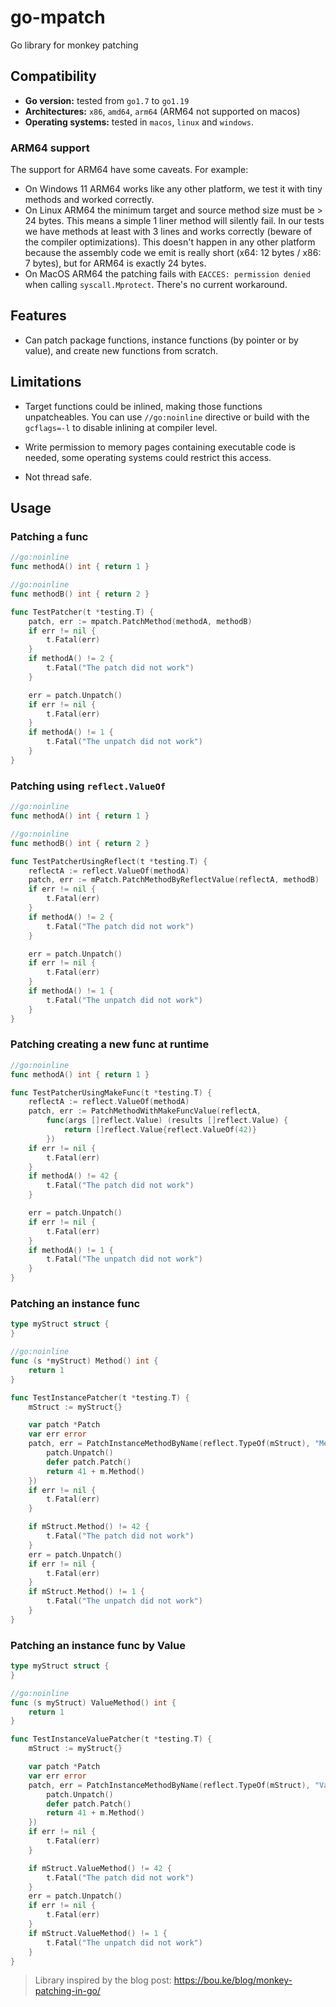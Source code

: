 # go-mpatch
Go library for monkey patching

## Compatibility

- **Go version:** tested from `go1.7` to `go1.19`
- **Architectures:** `x86`, `amd64`, `arm64` (ARM64 not supported on macos)
- **Operating systems:** tested in `macos`, `linux` and `windows`. 

### ARM64 support
The support for ARM64 have some caveats. For example:
- On Windows 11 ARM64 works like any other platform, we test it with tiny methods and worked correctly.
- On Linux ARM64 the minimum target and source method size must be > 24 bytes. This means a simple 1 liner method will silently fail. In our tests we have methods at least with 3 lines and works correctly (beware of the compiler optimizations). 
This doesn't happen in any other platform because the assembly code we emit is really short (x64: 12 bytes / x86: 7 bytes), but for ARM64 is exactly 24 bytes.
- On MacOS ARM64 the patching fails with `EACCES: permission denied` when calling `syscall.Mprotect`. There's no current workaround.

## Features

- Can patch package functions, instance functions (by pointer or by value), and create new functions from scratch.

## Limitations

- Target functions could be inlined, making those functions unpatcheables. You can use `//go:noinline` directive or build with the `gcflags=-l`
to disable inlining at compiler level.

- Write permission to memory pages containing executable code is needed, some operating systems could restrict this access.

- Not thread safe.

## Usage

### Patching a func
```go
//go:noinline
func methodA() int { return 1 }

//go:noinline
func methodB() int { return 2 }

func TestPatcher(t *testing.T) {
	patch, err := mpatch.PatchMethod(methodA, methodB)
	if err != nil {
		t.Fatal(err)
	}
	if methodA() != 2 {
		t.Fatal("The patch did not work")
	}

	err = patch.Unpatch()
	if err != nil {
		t.Fatal(err)
	}
	if methodA() != 1 {
		t.Fatal("The unpatch did not work")
	}
}
```

### Patching using `reflect.ValueOf`
```go
//go:noinline
func methodA() int { return 1 }

//go:noinline
func methodB() int { return 2 }

func TestPatcherUsingReflect(t *testing.T) {
	reflectA := reflect.ValueOf(methodA)
	patch, err := mPatch.PatchMethodByReflectValue(reflectA, methodB)
	if err != nil {
		t.Fatal(err)
	}
	if methodA() != 2 {
		t.Fatal("The patch did not work")
	}

	err = patch.Unpatch()
	if err != nil {
		t.Fatal(err)
	}
	if methodA() != 1 {
		t.Fatal("The unpatch did not work")
	}
}
```

### Patching creating a new func at runtime
```go
//go:noinline
func methodA() int { return 1 }

func TestPatcherUsingMakeFunc(t *testing.T) {
	reflectA := reflect.ValueOf(methodA)
	patch, err := PatchMethodWithMakeFuncValue(reflectA,
		func(args []reflect.Value) (results []reflect.Value) {
			return []reflect.Value{reflect.ValueOf(42)}
		})
	if err != nil {
		t.Fatal(err)
	}
	if methodA() != 42 {
		t.Fatal("The patch did not work")
	}

	err = patch.Unpatch()
	if err != nil {
		t.Fatal(err)
	}
	if methodA() != 1 {
		t.Fatal("The unpatch did not work")
	}
}
```

### Patching an instance func
```go
type myStruct struct {
}

//go:noinline
func (s *myStruct) Method() int {
	return 1
}

func TestInstancePatcher(t *testing.T) {
	mStruct := myStruct{}

	var patch *Patch
	var err error
	patch, err = PatchInstanceMethodByName(reflect.TypeOf(mStruct), "Method", func(m *myStruct) int {
		patch.Unpatch()
		defer patch.Patch()
		return 41 + m.Method()
	})
	if err != nil {
		t.Fatal(err)
	}

	if mStruct.Method() != 42 {
		t.Fatal("The patch did not work")
	}
	err = patch.Unpatch()
	if err != nil {
		t.Fatal(err)
	}
	if mStruct.Method() != 1 {
		t.Fatal("The unpatch did not work")
	}
}
```

### Patching an instance func by Value
```go
type myStruct struct {
}

//go:noinline
func (s myStruct) ValueMethod() int {
	return 1
}

func TestInstanceValuePatcher(t *testing.T) {
	mStruct := myStruct{}

	var patch *Patch
	var err error
	patch, err = PatchInstanceMethodByName(reflect.TypeOf(mStruct), "ValueMethod", func(m myStruct) int {
		patch.Unpatch()
		defer patch.Patch()
		return 41 + m.Method()
	})
	if err != nil {
		t.Fatal(err)
	}

	if mStruct.ValueMethod() != 42 {
		t.Fatal("The patch did not work")
	}
	err = patch.Unpatch()
	if err != nil {
		t.Fatal(err)
	}
	if mStruct.ValueMethod() != 1 {
		t.Fatal("The unpatch did not work")
	}
}
```

> Library inspired by the blog post: https://bou.ke/blog/monkey-patching-in-go/
